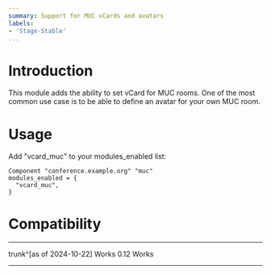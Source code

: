 ```yaml
---
summary: Support for MUC vCards and avatars
labels:
- 'Stage-Stable'
...
```


# Introduction

This module adds the ability to set vCard for MUC rooms. One of the most common use case is to be able to define an avatar for your own MUC room.

# Usage

Add "vcard\_muc" to your modules\_enabled list:

``` {.lua}
Component "conference.example.org" "muc"
modules_enabled = {
  "vcard_muc",
}
```

# Compatibility

  ------------------------- ----------
  trunk^[as of 2024-10-22]  Works
  0.12                      Works
  ------------------------- ----------

